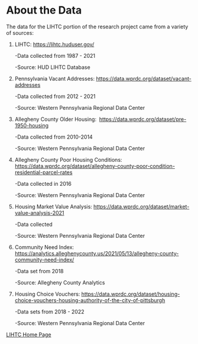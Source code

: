 # About the Data
The data for the LIHTC portion of the research project came from a variety of sources:
1. LIHTC: https://lihtc.huduser.gov/

   -Data collected from 1987 - 2021
   
   -Source: HUD LIHTC Database
 
 
2. Pennsylvania Vacant Addresses: https://data.wprdc.org/dataset/vacant-addresses

    -Data collected from 2012 - 2021
    
    -Source: Western Pennsylvania Regional Data Center


3. Allegheny County Older Housing:  https://data.wprdc.org/dataset/pre-1950-housing

    -Data collected from 2010-2014

    -Source: Western Pennsylvania Regional Data Center
    
    
4. Allegheny County Poor Housing Conditions: https://data.wprdc.org/dataset/allegheny-county-poor-condition-residential-parcel-rates

     -Data collected in 2016
     
     -Source: Western Pennsylvania Regional Data Center
     
     
5. Housing Market Value Analysis: https://data.wprdc.org/dataset/market-value-analysis-2021

      -Data collected
      
      -Source: Western Pennsylvania Regional Data Center
      
      
6. Community Need Index: https://analytics.alleghenycounty.us/2021/05/13/allegheny-county-community-need-index/

      -Data set from 2018
      
      -Source: Allegheny County Analytics
      
      
7. Housing Choice Vouchers: https://data.wprdc.org/dataset/housing-choice-vouchers-housing-authority-of-the-city-of-pittsburgh

      -Data sets from 2018 - 2022
      
      -Source: Western Pennsylvania Regional Data Center


[LIHTC Home Page](https://pcrgdatafellows.github.io/Summer-Research-Project/LIHTC.html)

